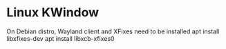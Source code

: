 # Linux KWindow

On Debian distro, Wayland client and XFixes need to be installed 
apt install libxfixes-dev
apt install libxcb-xfixes0

